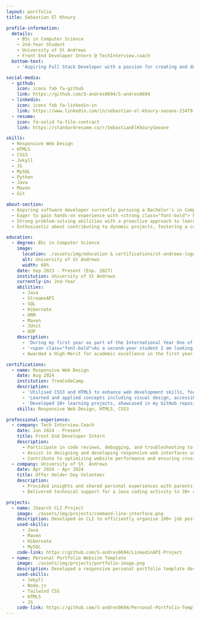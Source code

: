 ```yaml
---
layout: portfolio
title: Sebastian El Khoury

profile-information:
  details:
    - BSc in Computer Science
    - 2nd-Year Student
    - University of St Andrews
    - Front End Developer Intern @ TechInterview.coach
  bottom-text:
    - 'Aspiring Full Stack Developer with a passion for creating and developing anything CS!'

social-media:
  - github:
    icon: icons fab fa-github
    link: https://github.com/S-andres0694/S-andres0694
  - linkedin:
    icon: icons fab fa-linkedin-in
    link: https://www.linkedin.com/in/sebastian-el-khoury-seoane-234791303/
  - resume:
    icon: fa-solid fa-file-contract
    link: https://standardresume.co/r/SebastianElKhourySeoane

skills:
  - Responsive Web Design
  - HTML5
  - CSS3
  - Jekyll
  - JS
  - MySQL
  - Python
  - Java
  - Maven
  - Git

about-section:
  - Aspiring software developer currently pursuing a Bachelor's in Computer Science, with a focus on leveraging programming skills to craft innovative solutions.
  - Eager to gain hands-on experience with <strong class="font-bold"> React.js, Node.js, and Spring Boot, while enhancing expertise in Python, JavaScript, and Full Stack Development. </strong>
  - Strong problem-solving abilities with a proactive approach to learning and adapting, driven by a deep interest in emerging technologies and best practices in software development.
  - Enthusiastic about contributing to dynamic projects, fostering a collaborative environment, and developing skills to address real-world challenges in technology.

education:
  - degree: BSc in Computer Science
    image:
      location: ./assets/img/education & certifications/st-andrews-logo.jpeg
      alt: University of St Andrews
      width: 60%
    date: Sep 2023 - Present (Exp. 2027)
    institution: University of St Andrews
    currently-in: 2nd-Year
    abilities:
      - Java
      - StreamsAPI
      - SQL
      - Hibernate
      - ORM
      - Maven
      - JUnit
      - OOP
    description:
      - 'During my first year as part of the International Year One of Science, I developed a strong foundation in Object Oriented Programming. Similarly, I gained experience in the manipulation of IO streams, data structures and Database Operations.'
      - '<span class="font-bold">As a second-year student I am looking forward to taking modules that will introduce me to the world of operating systems and computer networks, as well as some of the principles of software engineering.</span>'
      - Awarded a High-Merit for academic excellence in the first year, as part of the International Science Year One Programme for CS

certifications:
  - name: Responsive Web Design
    date: Aug 2024
    institution: freeCodeCamp
    description:
      - 'Utilised CSS3 and HTML5 to enhance web development skills, focusing on modern standards and best practices'
      - 'Learned and applied concepts including visual design, accessibility, and responsive web design principles, improving overall web project quality.'
      - 'Developed 10+ learning projects, showcased in my GitHub repository, demonstrating practical application of my acquired web development skills.'
    skills: Responsive Web Design, HTML5, CSS3

professional-experience:
  - company: Tech Interview.Coach
    date: Jun 2024 - Present
    title: Front End Developer Intern
    description:
      - Participate in code reviews, debugging, and troubleshooting to resolve front-end issues efficiently.
      - Assist in designing and developing responsive web interfaces using HTML, CSS, and JavaScript, enhancing user experience across multiple devices.
      - Contribute to optimizing website performance and ensuring cross-browser compatibility.
  - company: University of St. Andrews
    date: Apr 2024 - Apr 2024
    title: Offer Holder Day Volunteer
    description:
      - Provided insights and shared personal experiences with parents and 30+ offer holders, contributing to a more informed decision-making process.
      - Delivered technical support for a Java coding activity to 30+ offer holders, enhancing their understanding of basic programming skills and improving their readiness for the course.

projects:
  - name: JSearch CLI Project
    image: ./assets/img/projects/command-line-interface.png
    description: Developed an CLI to efficiently organise 100+ job postings into a database. Automated the generation and emailing of Excel sheets, resulting in a monthly saving of over 20 hours of manual processing.
    used-skills:
      - Java
      - Maven
      - Hibernate
      - MySQL
    code-link: https://github.com/S-andres0694/LinkedinAPI-Project
  - name: Personal Portfolio Website Template
    image: ./assets/img/projects/portfolio-image.png
    description: Developed a responsive personal portfolio template designed to highlight professional skills, projects, and achievements. Focused on creating a user-friendly and visually appealing design that adapts seamlessly across all devices. The design was inspired by Brittany Chiang's portfolio.
    used-skills:
      - Jekyll
      - Node.js
      - Tailwind CSS
      - HTML5
      - JS
    code-link: https://github.com/S-andres0694/Personal-Portfolio-Template
---
```


